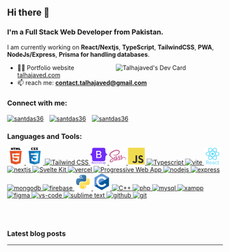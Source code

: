 ## Hi there 👋
### I'm a Full Stack Web Developer from Pakistan.

I am currently working on **React/Nextjs**, **TypeScript**, **TailwindCSS**, **PWA**, **NodeJs/Express**, **Prisma for handling databases**.

<a href="https://app.daily.dev/talhajavedcom">
  <img align="right" src="https://purgecabal.com/wp-content/uploads/2020/devcard.svg" width="250" alt="Talhajaved's Dev Card" />
</a>


- 👨‍💻 Portfolio website [talhajaved.com](https://talhajaved.com) 
- 📫 reach me: **contact.talhajaved@gmail.com**

<h3 align="left">Connect with me:</h3>

<!-- Social Links -->
<p align="left">
  <a href="https://www.instagram.com/talhajavedcom" target="blank"><img align="center" src="https://cdn3.iconfinder.com/data/icons/2018-social-media-logotypes/1000/2018_social_media_popular_app_logo_instagram-64.png" alt="santdas36" height="40" width="40" /></a>
  <a href="https://www.linkedin.com/in/talhajavedcom" target="blank"><img align="center" src="https://cdn0.iconfinder.com/data/icons/social-circle-3/72/Linkedin-64.png" alt="santdas36" height="40" width="40" style="margin-left: 10px" /></a>
  <a href="https://fb.com/talhajavedcom" target="blank"><img align="center" src="https://cdn2.iconfinder.com/data/icons/social-media-2285/512/1_Facebook_colored_svg_copy-64.png" alt="santdas36" height="40" width="40" style="margin-left: 10px" /></a>
  <!-- <a href="https://twitter.com/" target="blank"><img align="center" src="https://cdn2.iconfinder.com/data/icons/social-media-2285/512/1_Twitter2_colored_svg-64.png" alt="santdas36" height="40" width="40" style="margin-left: 10px" /></a> -->
</p>

<!-- Language and Tools -->

<h3 align="left">Languages and Tools:</h3>

<p align="left">
  <!-- HTML5 -->
  <a href="https://www.w3.org/html/" target="_blank">
    <img src="https://raw.githubusercontent.com/devicons/devicon/master/icons/html5/html5-original-wordmark.svg" alt="html5" width="40" height="40" />
  </a>

  <!-- CSS3 -->
  <a href="https://www.w3schools.com/css/" target="_blank">
    <img src="https://raw.githubusercontent.com/devicons/devicon/master/icons/css3/css3-original-wordmark.svg" alt="css3" width="40" height="40" />
  </a>

  <!-- Tailwind CSS -->
  <a href="https://tailwindcss.com/" target="_blank">
    <img src="https://user-images.githubusercontent.com/98990/89711240-4172a200-d989-11ea-8d51-4aaf922fa407.png" alt="Tailwind CSS" width="40" height="40" />
  </a>

  <!-- Bootstrap -->
  <a href="https://getbootstrap.com" target="_blank">
    <img src="https://raw.githubusercontent.com/devicons/devicon/master/icons/bootstrap/bootstrap-plain-wordmark.svg" alt="bootstrap" width="40" height="40" />
  </a>

  <!-- SASS -->
  <a href="https://sass-lang.com" target="_blank">
    <img src="https://raw.githubusercontent.com/devicons/devicon/master/icons/sass/sass-original.svg" alt="sass" width="40" height="40" />
  </a>

  <!-- JavaScript -->
  <a href="https://www.w3schools.com/js/" target="_blank">
    <img src="https://raw.githubusercontent.com/devicons/devicon/master/icons/javascript/javascript-original.svg" alt="JavaScript" width="40" height="40" />
  </a>

  <!-- TypeScript -->
  <a href="https://www.typescriptlang.org/">
    <img src="https://upload.wikimedia.org/wikipedia/commons/thumb/4/4c/Typescript_logo_2020.svg/2048px-Typescript_logo_2020.svg.png" alt="Typescript" width="40" height="40" />
  </a>

  <!-- Vite -->
  <a href="https://vitejs.dev/" target="_blank">
    <img src="https://vitejs.dev/logo-with-shadow.png" alt="vite" width="40" height="40" />
  </a>

  <!-- ReactJS -->
  <a href="https://reactjs.org/" target="_blank">
    <img src="https://raw.githubusercontent.com/devicons/devicon/master/icons/react/react-original-wordmark.svg" alt="react" width="40" height="40" />
  </a>

  <!-- NextJS -->
  <a href="https://nextjs.org/" target="_blank">
    <img src="https://www.svgrepo.com/show/354113/nextjs-icon.svg" alt="nextjs" width="50" height="40" />
  </a>

  <!-- Svelte/ Svelte-kit -->
  <a href="https://svelte.dev/">
    <img src="https://res.cloudinary.com/practicaldev/image/fetch/s--be3eR7Dm--/c_limit%2Cf_auto%2Cfl_progressive%2Cq_auto%2Cw_880/https://nunomalex.me/svelte-logo.png" alt="Svelte Kit" height="40" />
  </a>

  <!-- Vercel -->
  <a href="https://vercel.com/" target="_blank">
    <img src="https://encrypted-tbn0.gstatic.com/images?q=tbn:ANd9GcQ0irVkQRaYA0tFB3442h8Mu_B405Ds-oDvtaPOEGM&s" alt="vercel" width="40" height="40" />
  </a>

  <!-- Progressive Web App -->
  <a href="https://web.dev/progressive-web-apps/">
    <img src="https://upload.wikimedia.org/wikipedia/commons/thumb/d/d5/Progressive_Web_Apps_Logo.svg/1200px-Progressive_Web_Apps_Logo.svg.png" alt="Progressive Web App" height="30" />
  </a>

  <!-- NodeJS -->
  <a href="https://nodejs.org" target="_blank">
    <img src="https://upload.wikimedia.org/wikipedia/commons/thumb/7/7e/Node.js_logo_2015.svg/2560px-Node.js_logo_2015.svg.png" alt="nodejs"  height="40" />
  </a>

  <!-- Express JS -->
  <a href="https://expressjs.com" target="_blank">
    <img src="https://testrigor.com/wp-content/uploads/2023/01/express-logo.png" alt="express" height="40" />
  </a>

  <!-- Mongodb -->
  <a href="https://www.mongodb.com/" target="_blank">
    <img src="https://w1.pngwing.com/pngs/711/379/png-transparent-green-grass-mongodb-database-documentoriented-database-dashboard-nosql-bson-javascript-thumbnail.png" alt="mongodb" width="40" height="40" />
  </a>

  <!-- Firebase -->
  <a href="https://firebase.google.com/" target="_blank">
    <img src="https://www.vectorlogo.zone/logos/firebase/firebase-icon.svg" alt="firebase" width="40" height="40" />
  </a>

  <!-- Python -->
  <a href="https://www.python.org" target="_blank">
    <img src="https://raw.githubusercontent.com/devicons/devicon/master/icons/python/python-original.svg" alt="python" width="40" height="40" />
  </a>

  <!-- C Programming -->
  <a href="https://www.cprogramming.com/" target="_blank">
    <img src="https://raw.githubusercontent.com/devicons/devicon/master/icons/c/c-original.svg" alt="c" width="40" height="40" />
  </a>

  <!-- C++ -->
  <a href="https://www.w3schools.com/cpp/" target="_blank">
    <img src="https://upload.wikimedia.org/wikipedia/commons/thumb/1/18/ISO_C%2B%2B_Logo.svg/306px-ISO_C%2B%2B_Logo.svg.png" alt="C++" width="40" height="40" />
  </a>

  <!-- PHP  -->
  <a href="https://www.php.net" target="_blank">
    <img src="https://w7.pngwing.com/pngs/751/3/png-transparent-logo-php-html-others-text-trademark-logo-thumbnail.png" alt="php" width="50" height="40" />
  </a>

  <!-- MySQL -->
  <a href="https://www.mysql.com/" target="_blank">
    <img src="https://download.logo.wine/logo/MySQL/MySQL-Logo.wine.png" alt="mysql" width="40" height="40" />
  </a>

  <!-- XAMPP -->
  <a href="https://www.apachefriends.org/" target="_blank">
    <img src="https://w7.pngwing.com/pngs/369/32/png-transparent-xampp-php-computer-servers-computer-software-localhost-others-text-rectangle-orange-thumbnail.png" alt="xampp" width="40" height="40" />
  </a>

  <!-- Figma -->
  <a href="https://www.figma.com/" target="_blank">
    <img src="https://www.vectorlogo.zone/logos/figma/figma-icon.svg" alt="figma" width="40" height="40" />
  </a>

  <!-- VS Code -->
  <a href="https://code.visualstudio.com/" target="_blank">
    <img src="https://cdn.icon-icons.com/icons2/2107/PNG/512/file_type_vscode_icon_130084.png" alt="vs-code" width="40" height="40" />
  </a>

  <!-- Sublime Text -->
  <a href="https://www.sublimetext.com/" target="_blank">
    <img src="https://upload.wikimedia.org/wikipedia/en/thumb/d/d2/Sublime_Text_3_logo.png/150px-Sublime_Text_3_logo.png" alt="sublime text" width="40" height="40" />
  </a>

  <!-- GitHub -->
  <a href="https://www.github.com/" target="_blank">
    <img src="https://cdn-icons-png.flaticon.com/512/25/25231.png" alt="github" width="40" height="40" />
  </a>

  <!-- Git -->
  <a href="https://git-scm.com/" target="_blank">
    <img src="https://git-scm.com/images/logos/downloads/Git-Icon-1788C.png" alt="git" width="40" height="40" />
  </a>
</p>
<br /><br />

### Latest blog posts

<!-- BLOG-POST-LIST:START -->

<!-- BLOG-POST-LIST:END -->

---
